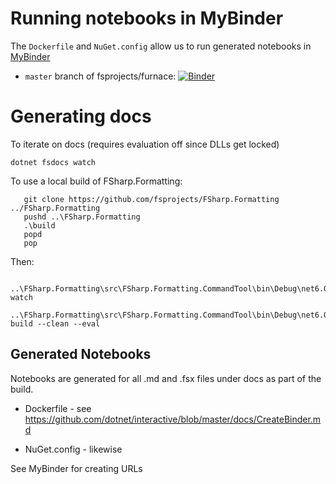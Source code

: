 

# Running notebooks in MyBinder

The `Dockerfile` and `NuGet.config` allow us to run generated notebooks in [MyBinder](https://mybinder.org)

* `master` branch of fsprojects/furnace:  [![Binder](https://mybinder.org/badge_logo.svg)](https://mybinder.org/v2/gh/fsprojects/furnace/master)

# Generating docs


To iterate on docs (requires evaluation off since DLLs get locked)

    dotnet fsdocs watch 

To use a local build of FSharp.Formatting:

       git clone https://github.com/fsprojects/FSharp.Formatting  ../FSharp.Formatting
       pushd ..\FSharp.Formatting
       .\build
       popd
       pop

Then:

       ..\FSharp.Formatting\src\FSharp.Formatting.CommandTool\bin\Debug\net6.0\fsdocs.exe watch
       ..\FSharp.Formatting\src\FSharp.Formatting.CommandTool\bin\Debug\net6.0\fsdocs.exe build --clean --eval

## Generated Notebooks

Notebooks are generated for all .md and .fsx files under docs as part of the build.

* Dockerfile - see https://github.com/dotnet/interactive/blob/master/docs/CreateBinder.md

* NuGet.config - likewise

See MyBinder for creating URLs
